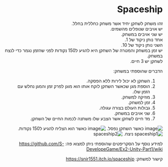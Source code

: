 <div lang="he" dir="rtl">

  
  # Spaceship

זהו משחק לשחקן יחיד אשר משחק כחללית בחלל.\
יש אויבים שנופלים מהשמים.\
יש שני אויבים במשחק.\
אחד נותן ניקוד של 1.\
השני נותן ניקוד של 10.\
יש זמן במשחק והמטרה של השחקן היא להגיע ל150 נקודות לפני שהזמן נגמר כדי לנצח במשחק.\
לשחקן יש 3 חיים.

הדברים שהוספתי במשחק:
1) השחקן לא יכול לירות ללא הפסקה.
2) הוספת מגן שכאשר השחקן לוקח אותו הוא מוגן לפרק זמן והמגן נחלש עם הזמן שלו.
3) מוזיקה למשחק.
4) זמן למשחק.
5) גבולות העולם בצורה עגולה.
6) שני אויבים במשחק.
7) מד חיים לשחקן אשר הצבע שלו משתנה לכמות החיים של השחקן.
  

![image](https://user-images.githubusercontent.com/58264273/141031749-490583f4-ddd3-44b9-89ab-6fe735fdbe11.png)
כאשר השחקן נפסל.
![image](https://user-images.githubusercontent.com/58264273/141034604-d610efcd-c088-436d-ae24-8670ddcfee5c.png)
כאשר הוא הצליח להגיע ל150 נקודות.
![spaceship1](https://user-images.githubusercontent.com/58264273/141034468-fe96dc8c-c9cb-41e3-942e-c7034bec1623.png)
ניצח.
![spaceship2](https://user-images.githubusercontent.com/58264273/141034486-0b76b681-8f29-4487-bc0d-027589f88d4f.png)


למידע נוסף על הסקריפטים שהוספתי ניתן למצוא פה: https://github.com/S-DevelopeGame/Ex2-Unity-Part1/wiki

קישור למשחק: https://snir1551.itch.io/spaceship 

</div>

